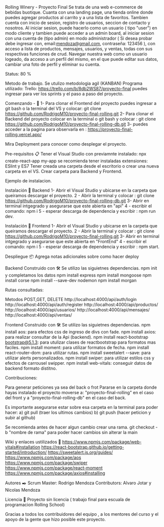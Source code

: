 Rolling Winery - Proyecto Final 
Se trata de una web e-commerce de bebidas buotique. Cuanta con una landing page, una tienda online donde puedes agregar productos al carrito y a una lista de favoritos. Tambien cuenta con inicio de sesion, registro de usuarios, seccion de contacto y nosotros.
Al iniciar sesion, puede hacerlo como un usuario ( tipo "user") en modo cliente y tambien puede acceder a un admin board, al iniciar sesion con una cuenta de (tipo admin) en modo administrador ( Si desea probar debe ingresar con, email:mendoza@gmail.com, contraseña: 123456 ), con acceso a lista de productos, mensajes, usuarios, y ventas, todas con sus respectivas funciones de crud. Navegar nuestra web como un usuario logeado, da acceso a un perfil del mismo, en el que puede editar sus datos, cambiar una foto de perfil y eliminar su cuenta.

Status: 
80 %


Metodo de trabajo. 
Se utulizo metodologia agil (KANBAN)
Programa utilizado: 
Trello: https://trello.com/b/8db2WS87/proyecto-final puedes ingresar para ver los sprints y el paso a paso del proyecto. 


Comenzando -  🚀
1- Para clonar el Frontend del proyecto puedes ingresar a git bash o la terminal del VS y colocar: git clone https://github.com/RodrigoM10/proyecto-final-rolling.git
2- Para clonar el Backend del proyecto colocar en la terminal o git bash y colocar : git clone https://github.com/RodrigoM10/proyecto-final-rolling-db.git
3- puedes acceder a la pagina para observarla en : https://proyecto-final-rolling.vercel.app/


Mira Deployment para conocer como desplegar el proyecto.

Pre-requisitos 📋
Tener el Visual Studio con previamnte instalado: npx create-react-app my-app 
se recomienda tener instaladas extensiones: ESlint y ES7
Tener creada una carpeta desde el escritorio o crear una nueva carpeta en el VS. 
Crear carpeta para Backend y Frontend.


Ejemplo de instalacion. 

Instalación 🔧 Backend
1- Abrir el Visual Studio y ubicarse en la carpeta que queiramos descargar el proyecto.
2 - Abrir la terminal y colocar :  git clone https://github.com/RodrigoM10/proyecto-final-rolling-db.git
3- Abrir en terminal intgegrado y asegurarse que este abierta en  "api"
4 - escribir el comando: npm i
5 - esperar descarga de dependencia y escribir : npm run dev. 


Instalación 🔧 Frontend 
1- Abrir el Visual Studio y ubicarse en la carpeta que queiramos descargar el proyecto.
2 - Abrir la terminal y colocar :  git clone https://github.com/RodrigoM10/proyecto-final-rolling.git
3- Abrir en terminal intgegrado y asegurarse que este abierta en  "FrontEnd"
4 - escribir el comando: npm i
5 - esperar descarga de dependencia y escribir : npm start. 



Despliegue 📦
Agrega notas adicionales sobre como hacer deploy

Backend Construido con 🛠️
Se utilizo las siguietnes dependencias.
   npm init y completamos los datos
   npm install express 
   npm install mongoose
   npm install corse
   npm install --save-dev nodemon
   npm install morgan

Rutas consultadas: 

Metodos POST,GET, DELETE
http://localhost:4000/api/auth/login
http://localhost:4000/api/auth/register
http://localhost:4000/api/productos/
http://localhost:4000/api/usuarios/
http://localhost:4000/api/mensajes/
http://localhost:4000/api/ventas/


Frontend Construido con 🛠️
Se utilizo las siguietnes dependencias.
    npm install aos: para efectos css de ingreso de divs con fade.
    npm install axios: para realizar consultar de la Api (backend).
    npm install react-bootstrap bootstrap@5.1.3: para utulizar clases de reactbootstrap para formatos mas faciles.
    npm install moment: para utilizar formatos de fecha.
    npm install react-router-dom: para utilizar rutas.
    npm install sweetalert --save: para utilizar alerts personalizados.
    npm install swiper: para utilizar estilos css y efectos de carrousel swipper.
    npm install web-vitals: conseguir datos de backend formato distitno. 


Contribuciones: 

Para generar peticiones ya sea del back o frot 
Pararse en la carpeta donde hayas instalado el proyecto moverse a: "proyecto-final-rolling" en el caso del front y a "proyecto-final-rolling-db" en el caso del back. 

Es importante asegurarse estar sobre esa carpeta en la terminal para poder hacer: 
a) git pull (traer los ultimos cambios) 
b) git push (hacer peticion y subir al github)

Se recomienda antes de hacer algun cambio crear una rama. 
git checkout -b "nombre de rama" para poder hacer cambios sin alterar la main

Wiki y enlaces ustilizados  📖
https://www.npmjs.com/package/web-vitals#installation
https://react-bootstrap.github.io/getting-started/introduction/
https://sweetalert.js.org/guides/
https://www.npmjs.com/package/aos
https://www.npmjs.com/package/swiper
https://www.npmjs.com/package/react-moment
https://www.npmjs.com/package/axios#installing


Autores ✒️
Scrum Master: Rodrigo Mendoza 
Contributors: Alvaro Jotar y Nicolas Mendoza 

Licencia 📄
Proyecto sin licencia ( trabajo final para escuala de programacion Rolling School)

Gracias a todos los contribuidores del equipo , a los mentores del curso y el apoyo de la gente que hizo posible este proyecto. 

